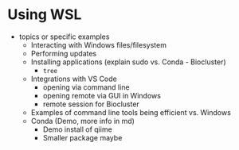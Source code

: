 # Using WSL

- topics or specific examples
  - Interacting with Windows files/filesystem
  - Performing updates
  - Installing applications (explain sudo vs. Conda - Biocluster)
    - `tree`
  - Integrations with VS Code
    - opening via command line
    - opening remote via GUI in Windows
    - remote session for Biocluster
  - Examples of command line tools being efficient vs. Windows
  - Conda (Demo, more info in md)
    - Demo install of qiime
    - Smaller package maybe

